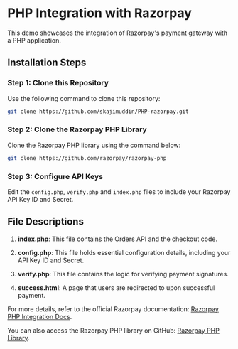 # PHP Integration with Razorpay

This demo showcases the integration of Razorpay's payment gateway with a PHP application.

## Installation Steps

### Step 1: Clone this Repository

Use the following command to clone this repository:

```bash
git clone https://github.com/skajimuddin/PHP-razorpay.git
```

### Step 2: Clone the Razorpay PHP Library

Clone the Razorpay PHP library using the command below:

```bash
git clone https://github.com/razorpay/razorpay-php
```

### Step 3: Configure API Keys

Edit the `config.php`, `verify.php` and `index.php` files to include your Razorpay API Key ID and Secret.

## File Descriptions

1. **index.php**: This file contains the Orders API and the checkout code.
   
2. **config.php**: This file holds essential configuration details, including your API Key ID and Secret.
   
3. **verify.php**: This file contains the logic for verifying payment signatures.
   
4. **success.html**: A page that users are redirected to upon successful payment.

For more details, refer to the official Razorpay documentation: [Razorpay PHP Integration Docs](https://razorpay.com/docs/payments/server-integration/php/payment-gateway/).

You can also access the Razorpay PHP library on GitHub: [Razorpay PHP Library](https://github.com/razorpay/razorpay-php).
